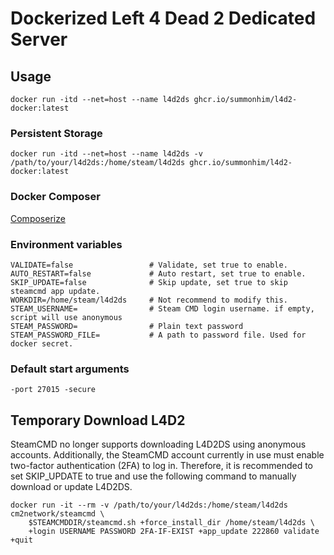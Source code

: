 # Dockerized Left 4 Dead 2 Dedicated Server

## Usage
```Shell
docker run -itd --net=host --name l4d2ds ghcr.io/summonhim/l4d2-docker:latest
```

### Persistent Storage
```Shell
docker run -itd --net=host --name l4d2ds -v /path/to/your/l4d2ds:/home/steam/l4d2ds ghcr.io/summonhim/l4d2-docker:latest
```

### Docker Composer
[Composerize](https://www.composerize.com/)

### Environment variables
```Shell
VALIDATE=false                 # Validate, set true to enable.
AUTO_RESTART=false             # Auto restart, set true to enable.
SKIP_UPDATE=false              # Skip update, set true to skip steamcmd app update.
WORKDIR=/home/steam/l4d2ds     # Not recommend to modify this.
STEAM_USERNAME=                # Steam CMD login username. if empty, script will use anonymous
STEAM_PASSWORD=                # Plain text password
STEAM_PASSWORD_FILE=           # A path to password file. Used for docker secret.
```

### Default start arguments
```
-port 27015 -secure
```

## Temporary Download L4D2
SteamCMD no longer supports downloading L4D2DS using anonymous accounts. Additionally, the SteamCMD account currently in use must enable two-factor authentication (2FA) to log in. Therefore, it is recommended to set SKIP_UPDATE to true and use the following command to manually download or update L4D2DS.

```Shell
docker run -it --rm -v /path/to/your/l4d2ds:/home/steam/l4d2ds cm2network/steamcmd \
    $STEAMCMDDIR/steamcmd.sh +force_install_dir /home/steam/l4d2ds \
    +login USERNAME PASSWORD 2FA-IF-EXIST +app_update 222860 validate +quit
```
